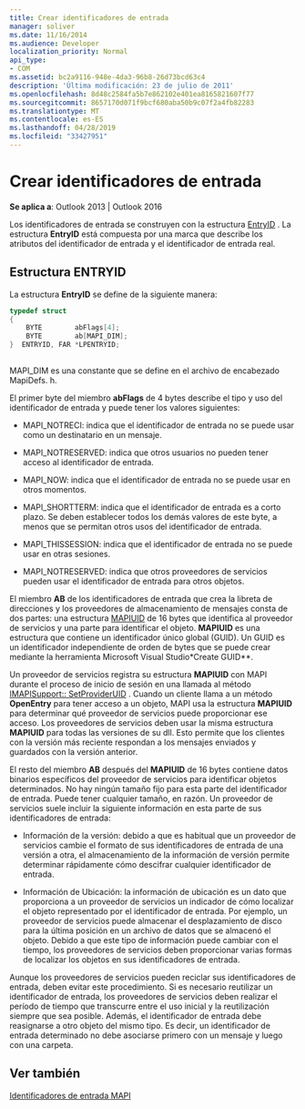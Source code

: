 ```yaml
---
title: Crear identificadores de entrada
manager: soliver
ms.date: 11/16/2014
ms.audience: Developer
localization_priority: Normal
api_type:
- COM
ms.assetid: bc2a9116-948e-4da3-96b8-26d73bcd63c4
description: 'Última modificación: 23 de julio de 2011'
ms.openlocfilehash: 8d48c2584fa5b7e862102e401ea8165821607f77
ms.sourcegitcommit: 8657170d071f9bcf680aba50b9c07f2a4fb82283
ms.translationtype: MT
ms.contentlocale: es-ES
ms.lasthandoff: 04/28/2019
ms.locfileid: "33427951"
---
```

# <a name="constructing-entry-identifiers"></a>Crear identificadores de entrada

  
  
**Se aplica a**: Outlook 2013 | Outlook 2016 
  
Los identificadores de entrada se construyen con la estructura [EntryID](entryid.md) . La estructura **EntryID** está compuesta por una marca que describe los atributos del identificador de entrada y el identificador de entrada real. 
  
## <a name="entryid-structure"></a>Estructura ENTRYID

La estructura **EntryID** se define de la siguiente manera: 
  
```cpp
typedef struct
{
    BYTE        abFlags[4];
    BYTE        ab[MAPI_DIM];
}  ENTRYID, FAR *LPENTRYID;
 
```

MAPI_DIM es una constante que se define en el archivo de encabezado MapiDefs. h. 
  
El primer byte del miembro **abFlags** de 4 bytes describe el tipo y uso del identificador de entrada y puede tener los valores siguientes: 
  
- MAPI_NOTRECI: indica que el identificador de entrada no se puede usar como un destinatario en un mensaje.
    
- MAPI_NOTRESERVED: indica que otros usuarios no pueden tener acceso al identificador de entrada.
    
- MAPI_NOW: indica que el identificador de entrada no se puede usar en otros momentos.
    
- MAPI_SHORTTERM: indica que el identificador de entrada es a corto plazo. Se deben establecer todos los demás valores de este byte, a menos que se permitan otros usos del identificador de entrada.
    
- MAPI_THISSESSION: indica que el identificador de entrada no se puede usar en otras sesiones.
    
- MAPI_NOTRESERVED: indica que otros proveedores de servicios pueden usar el identificador de entrada para otros objetos.
    
El miembro **AB** de los identificadores de entrada que crea la libreta de direcciones y los proveedores de almacenamiento de mensajes consta de dos partes: una estructura [MAPIUID](mapiuid.md) de 16 bytes que identifica al proveedor de servicios y una parte para identificar el objeto. **MAPIUID** es una estructura que contiene un identificador único global (GUID). Un GUID es un identificador independiente de orden de bytes que se puede crear mediante la herramienta Microsoft Visual Studio*Create GUID**. 
  
Un proveedor de servicios registra su estructura **MAPIUID** con MAPI durante el proceso de inicio de sesión en una llamada al método [IMAPISupport:: SetProviderUID](imapisupport-setprovideruid.md) . Cuando un cliente llama a un método **OpenEntry** para tener acceso a un objeto, MAPI usa la estructura **MAPIUID** para determinar qué proveedor de servicios puede proporcionar ese acceso. Los proveedores de servicios deben usar la misma estructura **MAPIUID** para todas las versiones de su dll. Esto permite que los clientes con la versión más reciente respondan a los mensajes enviados y guardados con la versión anterior. 
  
El resto del miembro **AB** después del **MAPIUID** de 16 bytes contiene datos binarios específicos del proveedor de servicios para identificar objetos determinados. No hay ningún tamaño fijo para esta parte del identificador de entrada. Puede tener cualquier tamaño, en razón. Un proveedor de servicios suele incluir la siguiente información en esta parte de sus identificadores de entrada: 
  
- Información de la versión: debido a que es habitual que un proveedor de servicios cambie el formato de sus identificadores de entrada de una versión a otra, el almacenamiento de la información de versión permite determinar rápidamente cómo descifrar cualquier identificador de entrada.
    
- Información de Ubicación: la información de ubicación es un dato que proporciona a un proveedor de servicios un indicador de cómo localizar el objeto representado por el identificador de entrada. Por ejemplo, un proveedor de servicios puede almacenar el desplazamiento de disco para la última posición en un archivo de datos que se almacenó el objeto. Debido a que este tipo de información puede cambiar con el tiempo, los proveedores de servicios deben proporcionar varias formas de localizar los objetos en sus identificadores de entrada.
    
Aunque los proveedores de servicios pueden reciclar sus identificadores de entrada, deben evitar este procedimiento. Si es necesario reutilizar un identificador de entrada, los proveedores de servicios deben realizar el período de tiempo que transcurre entre el uso inicial y la reutilización siempre que sea posible. Además, el identificador de entrada debe reasignarse a otro objeto del mismo tipo. Es decir, un identificador de entrada determinado no debe asociarse primero con un mensaje y luego con una carpeta.
  
## <a name="see-also"></a>Ver también



[Identificadores de entrada MAPI](mapi-entry-identifiers.md)

